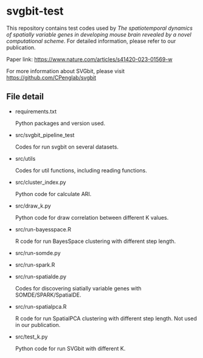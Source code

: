 # svgbit-test

This repository contains test codes used by *The spatiotemporal dynamics of
spatially variable genes in developing mouse brain revealed by a novel
computational scheme*. For detailed information, please refer to our publication.

Paper link:
https://www.nature.com/articles/s41420-023-01569-w

For more information about SVGbit, please visit
https://github.com/CPenglab/svgbit

## File detail

- requirements.txt

    Python packages and version used.

- src/svgbit_pipeline_test

    Codes for run svgbit on several datasets.

- src/utils

    Codes for util functions, including reading functions.

- src/cluster_index.py

    Python code for calculate ARI.

- src/draw_k.py

    Python code for draw correlation between different K values.

- src/run-bayesspace.R

    R code for run BayesSpace clustering with different step length.

- src/run-somde.py
- src/run-spark.R
- src/run-spatialde.py

    Codes for discovering siatially variable genes with SOMDE/SPARK/SpatialDE.

- src/run-spatialpca.R

    R code for run SpatialPCA clustering with different step length. Not used in
    our publication.

- src/test_k.py

    Python code for run SVGbit with different K.

